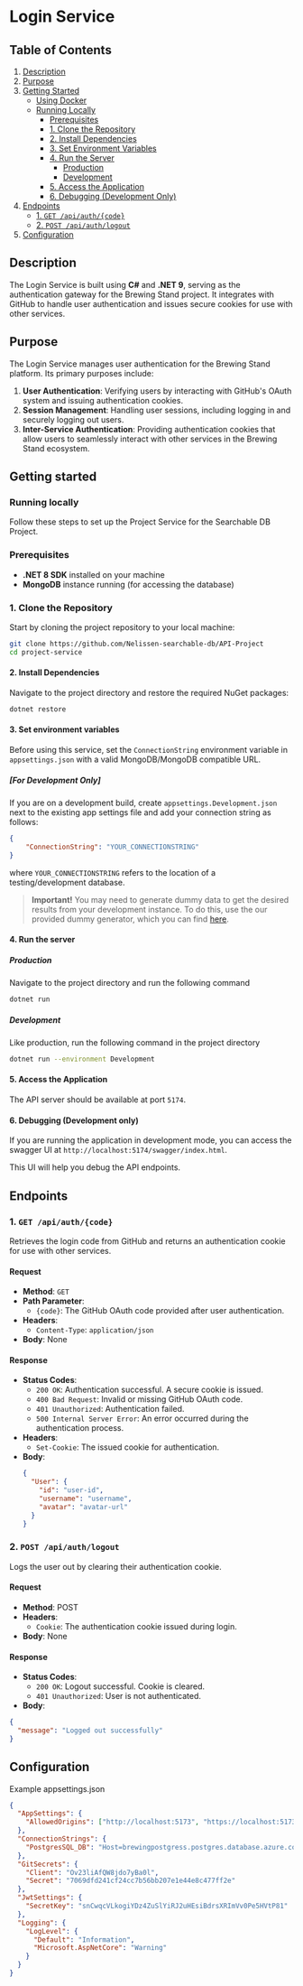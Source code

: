 # Login Service

## Table of Contents

1. [Description](#description)
2. [Purpose](#purpose)
3. [Getting Started](#getting-started)
   - [Using Docker](#using-docker)
   - [Running Locally](#running-locally)
     - [Prerequisites](#prerequisites)
     - [1. Clone the Repository](#1-clone-the-repository)
     - [2. Install Dependencies](#2-install-dependencies)
     - [3. Set Environment Variables](#3-set-environment-variables)
     - [4. Run the Server](#4-run-the-server)
       - [Production](#production)
       - [Development](#development)
     - [5. Access the Application](#5-access-the-application)
     - [6. Debugging (Development Only)](#6-debugging-development-only)
4. [Endpoints](#endpoints)
   - [1. `GET /api/auth/{code}`](#1-get-apiauthcode)
   - [2. `POST /api/auth/logout`](#2-post-apiauthlogout)
5. [Configuration](#configuration)


## Description
The Login Service is built using **C#** and **.NET 9**, serving as the authentication gateway for the Brewing Stand project. It integrates with GitHub to handle user authentication and issues secure cookies for use with other services.

## Purpose

The Login Service manages user authentication for the Brewing Stand platform. Its primary purposes include:
1. **User Authentication**: Verifying users by interacting with GitHub's OAuth system and issuing authentication cookies.
2. **Session Management**: Handling user sessions, including logging in and securely logging out users.
3. **Inter-Service Authentication**: Providing authentication cookies that allow users to seamlessly interact with other services in the Brewing Stand ecosystem.

## Getting started

### Running locally
Follow these steps to set up the Project Service for the Searchable DB Project.

### Prerequisites
- **.NET 8 SDK** installed on your machine
- **MongoDB** instance running (for accessing the database)

### 1. Clone the Repository
Start by cloning the project repository to your local machine:
```bash
git clone https://github.com/Nelissen-searchable-db/API-Project
cd project-service
```

#### 2. Install Dependencies
Navigate to the project directory and restore the required NuGet packages:
```bash
dotnet restore
```

#### 3. Set environment variables

Before using this service, set the `ConnectionString` environment variable in `appsettings.json` with a valid MongoDB/MongoDB compatible URL.

##### [For Development Only]

If you are on a development build, create `appsettings.Development.json` next to the existing app settings file and add your connection string as follows:

```json
{
    "ConnectionString": "YOUR_CONNECTIONSTRING"
}
```

where `YOUR_CONNECTIONSTRING` refers to the location of a testing/development database.

> **Important!** You may need to generate dummy data to get the desired results from your development instance. To do this, use the our provided dummy generator, which you can find [here](https://github.com/Nelissen-searchable-db/DummyDataGenerator).

#### 4. Run the server

##### Production
Navigate to the project directory and run the following command
```bash
dotnet run
```

##### Development
Like production, run the following command in the project directory
```bash
dotnet run --environment Development
```

#### 5. Access the Application
The API server should be available at port `5174`.

#### 6. Debugging (Development only)

If you are running the application in development mode, you can access the swagger UI at `http://localhost:5174/swagger/index.html`.

This UI will help you debug the API endpoints.

## Endpoints

### **1. `GET /api/auth/{code}`**
Retrieves the login code from GitHub and returns an authentication cookie for use with other services.

#### **Request**
- **Method**: `GET`
- **Path Parameter**:
  - `{code}`: The GitHub OAuth code provided after user authentication.
- **Headers**:
  - `Content-Type`: `application/json`
- **Body**: None

#### **Response**
- **Status Codes**:
  - `200 OK`: Authentication successful. A secure cookie is issued.
  - `400 Bad Request`: Invalid or missing GitHub OAuth code.
  - `401 Unauthorized`: Authentication failed.
  - `500 Internal Server Error`: An error occurred during the authentication process.
- **Headers**:
  - `Set-Cookie`: The issued cookie for authentication.
- **Body**:
  ```json
  {
    "User": {
      "id": "user-id",
      "username": "username",
      "avatar": "avatar-url"
    }
  }

### **2. `POST /api/auth/logout`**

Logs the user out by clearing their authentication cookie.

#### Request

- **Method**: POST  
- **Headers**:  
  - `Cookie`: The authentication cookie issued during login.  
- **Body**: None  

#### Response

- **Status Codes**:  
  - `200 OK`: Logout successful. Cookie is cleared.  
  - `401 Unauthorized`: User is not authenticated.  
- **Body**:  

```json
{
  "message": "Logged out successfully"
}
```

## Configuration

Example appsettings.json
```json
{
  "AppSettings": {
    "AllowedOrigins": ["http://localhost:5173", "https://localhost:5173"]
  },
  "ConnectionStrings": {
    "PostgresSQL_DB": "Host=brewingpostgress.postgres.database.azure.com;Port=5432;Username=BrewingPgresqlDBAdmin;Password=_kRE%peAb@p2eT_;Database=postgres;"
  },
  "GitSecrets": {
    "Client": "Ov23liAfQW8jdo7yBa0l",
    "Secret": "7069dfd241cf24cc7b56bb207e1e44e8c477ff2e"
  },
  "JwtSettings": {
    "SecretKey": "snCwqcVLkogiYDz4ZuSlYiRJ2uHEsiBdrsXRImVv0Pe5HVtP81"
  },
  "Logging": {
    "LogLevel": {
      "Default": "Information",
      "Microsoft.AspNetCore": "Warning"
    }
  }
}
```

